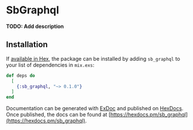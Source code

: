 # SbGraphql

**TODO: Add description**

## Installation

If [available in Hex](https://hex.pm/docs/publish), the package can be installed
by adding `sb_graphql` to your list of dependencies in `mix.exs`:

```elixir
def deps do
  [
    {:sb_graphql, "~> 0.1.0"}
  ]
end
```

Documentation can be generated with [ExDoc](https://github.com/elixir-lang/ex_doc)
and published on [HexDocs](https://hexdocs.pm). Once published, the docs can
be found at [https://hexdocs.pm/sb_graphql](https://hexdocs.pm/sb_graphql).

